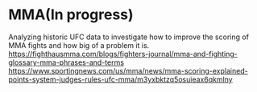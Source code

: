# MMA(In progress)
Analyzing historic UFC data to investigate how to improve the scoring of MMA fights and how big of a problem it is.
https://fighthausmma.com/blogs/fighters-journal/mma-and-fighting-glossary-mma-phrases-and-terms
https://www.sportingnews.com/us/mma/news/mma-scoring-explained-points-system-judges-rules-ufc-mma/m3yxbktzq5osuieax6qkmlny
